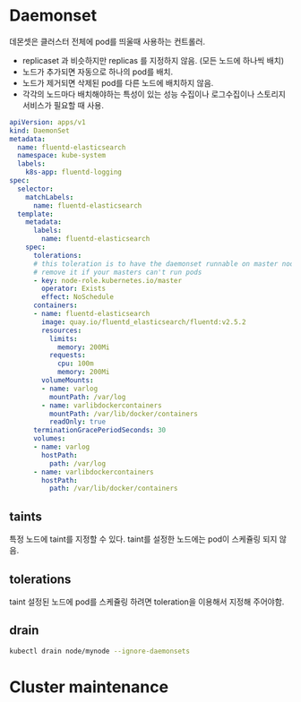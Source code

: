 # Daemonset


데몬셋은 클러스터 전체에 pod를 띄울때 사용하는 컨트롤러.

- replicaset 과 비슷하지만 replicas 를 지정하지 않음. (모든 노드에 하나씩 배치)
- 노드가 추가되면 자동으로 하나의 pod를 배치.
- 노드가 제거되면 삭제된 pod를 다른 노드에 배치하지 않음.
- 각각의 노드마다 배치해야하는 특성이 있는 성능 수집이나 로그수집이나 스토리지 서비스가 필요할 때 사용.

```yaml
apiVersion: apps/v1
kind: DaemonSet
metadata:
  name: fluentd-elasticsearch
  namespace: kube-system
  labels:
    k8s-app: fluentd-logging
spec:
  selector:
    matchLabels:
      name: fluentd-elasticsearch
  template:
    metadata:
      labels:
        name: fluentd-elasticsearch
    spec:
      tolerations:
      # this toleration is to have the daemonset runnable on master nodes
      # remove it if your masters can't run pods
      - key: node-role.kubernetes.io/master
        operator: Exists
        effect: NoSchedule
      containers:
      - name: fluentd-elasticsearch
        image: quay.io/fluentd_elasticsearch/fluentd:v2.5.2
        resources:
          limits:
            memory: 200Mi
          requests:
            cpu: 100m
            memory: 200Mi
        volumeMounts:
        - name: varlog
          mountPath: /var/log
        - name: varlibdockercontainers
          mountPath: /var/lib/docker/containers
          readOnly: true
      terminationGracePeriodSeconds: 30
      volumes:
      - name: varlog
        hostPath:
          path: /var/log
      - name: varlibdockercontainers
        hostPath:
          path: /var/lib/docker/containers

```

## taints

특정 노드에 taint를 지정할 수 있다.
taint를 설정한 노드에는 pod이 스케쥴링 되지 않음. 


## tolerations

taint 설정된 노드에 pod를 스케쥴링 하려면 toleration을 이용해서 지정해 주어야함.

## drain

```bash
kubectl drain node/mynode --ignore-daemonsets
```

# Cluster maintenance




